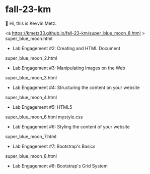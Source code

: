 # fall-23-km
👋 Hi, this is Kevvin Metz.

<a https://kmetz33.github.io/fall-23-km/super_blue_moon_8.html > super_blue_moon.html</a>
  - Lab Engagement #2: Creating and HTML Document

super_blue_moon_2.html
  - Lab Engagement #3: Manipulating Images on the Web

super_blue_moon_3.html
  - Lab Engagement #4: Structuring the content on your website

super_blue_moon_4.html
  - Lab Engagement #5: HTML5

super_blue_moon_6.html mystyle.css
  - Lab Engagement #6: Styling the content of your website

super_blue_moon_7.html
  - Lab Engagement #7: Bootstrap's Basics

super_blue_moon_8.html
  - Lab Engagement #8: Bootstrap's Grid System
